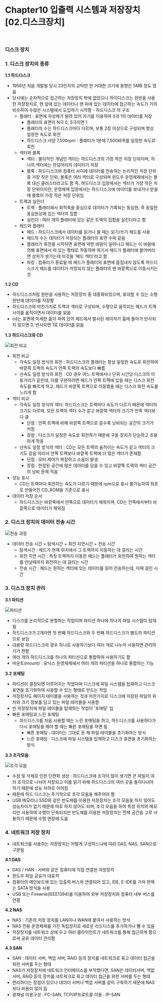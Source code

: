 # Chapter10 입출력 시스템과 저장장치 [02.디스크장치] 

<br>

### 디스크 장치 

<h3>1.  디스크 장치의 종류 </h3>
   <b>1.1 하드디스크</b>
   
   - 1956년 처음 개발될 당시 23인치의 교탁만 한 거대한 크기에 용향은 5MB 정도 였음
   - 당시에는 순차적으로 접근하는 저장장치 밖에 없었으나 하이디스크는 원반을 사용한 저장장치로, 맨 앞에 있는 데이터나 맨 뒤에 있는 데이터에 접근하는 속도가 거의 비슷하여 수많은 시스템에서 도입하기 시작함
    - 하드디스크 의 구조
      - 플래터 : 표면에 자성체가 발려 있어 자기를 이용하여 0과 1의 데이터를 저장 
         - 플래터의 표면이 N극 0, S극이면 1
         - 플래터의 수는 하드디스크마다 다르며, 보통 2장 이상으로 구성되며 항상 일정한 속도로 회전
         - 하드디스크 사양 7,500rpm : 플래터가 1분에 7,500바퀴를 일정한 속도로 회전
      - 섹터와 블록 
         - 섹터 : 물리적인 개념인 섹터는 하드디스크의 가장 작은 저장 단위이며, 하나의 섹터에는 한덩어리의 데이터가 저장
         - 블록 : 하드디스크와 컴퓨터 사이에 데이터를 전송하는 논리적인 저장 단위 중 가장 작은 단위, 블록은 여러 섹터로 구성되며 윈도우 운영체제에서는 블록 대신 클러스터라고도 함
   즉, 하드디스크 입장에서는 섹터가 가장 작은 저장 단위이지만, 운영체제 입장에서는 하드디스크에 데이터를 보내거나 받을 때 블록이 가장 작은 저장 단위임 
      - 트랙과 실린더
         - 트랙 : 플래터에서 회적축을 중심으로 데이터가 기록되는 동심원, 즉 동일한 동심원상에 있는 섹터의 집합
         - 실린더 : 여러 개의 플래터에 있는 같은 트랙의 집합을 실린더라고 함
      - 헤드와 플래터
         - 헤드 : 하드디스크에서 데이터를 읽거나 쓸 때는 읽기/쓰기 헤드를 사용
         - 헤드의 수는 데이터가 저장되는 플래터의 표면 수와 같음
         - 플래터가 회전을 시작하면 표면에 약한 바람이 일어나고 헤드는 이 바람에 의해 표면에서 떠 있는 형태로 작동하며 여기서 헤드가 플래터에 붙어버리면 상처가 생기는데 이것을 '배드 섹터'라고 함 
         - 파킹 : 컴퓨터가 종료될 때 헤드가 플래터의 표면에 흠집내지 않도록 하드디스크가 헤드를 데이터가 저장되지 않는 플래터의 맨 바깥쪽으로 이동시키는 것  

   <b>1.2 CD</b>

   - 하드디스크처럼 원반을 사용하는 저장장치 중 대중화되었으며, 휴대할 수 있는 소형 원반에 데이터를 저장함 
   - 하드디스크와 마찬가지로 트랙과 섹터로 구성되며, 수평으로 움직이는 헤드가 트랙 사이를 움직이면서 데이터를 읽음
   - cd는 표면에 미세한 홈이 파여 있어 헤드에서 발사된 레이저가 홈에 들어가 반사되지 않으면 0, 반사되면 1로 데이터를 읽음

   <b>1.3 하드디스크와 CD</b> 

   ![회전 비교](https://user-images.githubusercontent.com/93310395/196614099-d2aff43e-1a8c-4384-b046-145012c2c41b.png)

   - 회전 비교
      - 각속도 일정 방식의 회전 : 하드디스크의 플래터는 항상 일정한 속도로 회전하여 바깥쪽 트랙의 속도가 안쪽 트랙의 속도보다 빠름
      - 선속도 일정 방식의 회전 : CD 경우 어느 트랙에서나 단위 시간당 디스크의 이동거리가 같은데, 이를 구현하려면 헤드가 안쪽 트랙에 있을 때는 디스크 회전 속도를 빠르게 하고, 헤드가 바깥쪽 트랙으로 이동했을 때는 디스크 회전 속도를 느리게 함
   - 섹터 비교
      - 각속도 일정 방식의 섹터: 하드디스크는 트랙마다 속도가 다르기 때문에 섹터의 크기도 다르며, 모든 트랙의 섹터 수가 같고 바깥쪽 섹터의 크기가 안족 섹터보다 큼 
         - 단점 : 안쪽 트랙에 비해 바깥쪽 트랙으로 갈수록 낭비되는 공간의 크기가 커짐
         - 장점 : 디스크가 일정한 속도로 회전하기 때문에 구동 장치가 단순하고 조용하게 작동
      - 선속도 일정 방식의 섹터 : CD는 모든 트랙의 움직이는 속도가 같고 섹터의  크기도 같음 따라서 안쪽 트랙보다 바깥쪽 트랙에 더 많은 섹터가 존재함 
         - 단점 : 모터 제어가 복잡하고 소음이 발생    
         - 장점 : 한정된 공간에 많은 데이터를 담을 수 있고 바깥쪽 트랙의 섹터 공간의 낭비 문제 적음  
   - 성능 표시 
      - CD는 트랙마다 회전하는 속도가 다르기 때문에 rpm으로 표시 불가능하여 최초로 만들어진 CD_ROM을 기준으로 표시 
   - 데이터 저장 순서
      - 하드디스크는 바깥쪽에서 안쪽으로 데이터가 채워지며, CD는 안쪽에서부터 바깥쪽으로 데이터가 채워짐

<h3>2.  디스크 장치의 데이터 전송 시간 </h3>        

   ![전송 과정](https://user-images.githubusercontent.com/93310395/196614109-b2789a1a-4c0a-4ede-ac9f-3812aea3bae8.JPG)

   - 데이터 전송 시간 = 탐색시간 + 회전 지연시간 + 전송 시간
      - 탐색시간 : 헤드가 현재 위치에서 그 트랙까지 이동하는 데 걸리는 시간
      - 회전 지연 시간 : 특정 트랙까지 이동한 헤드는 플래터가 회전하여 원하는 섹터를 만날때까지 회전하는 데 걸리는 시간
      - 전송 시간 : 헤드는 원하는 섹터에 있는 데이터를 읽어 전송하는데, 이때 걸린 시간

<h3>3.  디스크 장치 관리 </h3>   
    <b>3.1 파티션</b> 

   ![파티션](https://user-images.githubusercontent.com/93310395/196614112-66fd3bc4-9eb2-454d-8274-f560971744be.JPG)
         
   - 디스크를 논리적으로 분할하는 작업이며 파티션 하나에 하나의 파일 시스템이 탑재됨 
   - 하드디스크가 2개라면 첫 번째 하드디스크와 두 번째 하드디스크가 별도의 파티션으로 보임
   - 대용량 하드디스크의 경우 하나로 사용하기보다 여러 개로 나누어 사용하면 관리하기가 편함
   - 여러 개의 하드디스크를 하나의 파티션으로 통합하여 사용하기도 함
   - 마운트(mount) : 유닉스 운영체제에서 여러 개의 파티션을 하나로 통합하는 기능

   <b>3.2 포메팅</b> 
   
   - 파티션이 결정되면 이루어지는 작업이며 디스크에 파일 시스템을 탑재하고 디스크 표면을 초기화하여 사용할 수 있는 형태로 만드는 작업
   - 저장장치도 페이지 테이블을 사용하는 것과 마찬가지로 디스크에 저장된 파일의 위치와 크기 정보를 담고 있는 파일 테이블을 사용함 
   - 빈 저장장치에 파일 테이블을 탑재하는 작업이 '포매팅' 임 
   - 빠른 포매팅과 느린 포매팅
      - 하드디스크를 처음 사용할 때는 느린 포매팅을 하고, 하드디스크를 사용하다가 다시 포매팅을 해야 할 때는 빠른 포매팅을 하면 됨
         - 빠른 포매팅 : 데이터는 그대로 둔 채 파일 테이블을 초기화하는 방식
         - 느린 포매팅 : 디스크에 파일 시스템을 탑재하고 디스크 표면을 초기화하는 방식


   <b>3.3 조각모음</b> 

   ![조각 모음](https://user-images.githubusercontent.com/93310395/196614114-373a5d2a-9ee0-424d-8c33-4497bc505c9a.JPG)

   - 수정 및 삭제로 인한 단편화 생성 : 하드디스크에 조각이 많이 생기면 큰 파일이 여러 조각으로 나뉘어 저장되고 이를 읽기 위해 하드디스크의 여러 곳을 돌아다녀야 하기 때문에 성능 저하로 이어짐 
   - 때문에 하드 디스크는 주기적으로 조각 모음을 해주어야 함
   - USB 메모리나 SSD와 같은 반도체를 이용한 저장장치는 조각 모음을 하지 않아도 성능차이가 없기 때문에 따로 하지 않아도 되며,  조각 모음을 하여 특정 위치의 메모리만 사용하여 수명이 단축되지만 반도체를 이용한 저장장치는 전체 공간을 고루 사용하기 때문에 수명 연장에 도움

<h3>4.  네트워크 저장 장치 </h3>        

   - 네트워크를 사용하는 저장장치는 어떻게 구성하느냐에 따라 DAS, NAS, SAN으로 구분됨

  <b>4.1 DAS</b>
   - DAS / HAN : 서버와 같은 컴퓨터에 직접 연결된 저장장치
   - 윈도우 파일 공유가 대표적 
   - 컴퓨터의 메인보드에 있는 입출력 버스와 연결되어 있고, IDE, E-IDE를 거쳐 현재는 SATA 방식을 사용
   - USB 또는 Firewrie(IEEE1394)를 이용하여 외부 저장장치와 컴퓨터 내부 버스를 연결

   <b>4.2 NAS</b>
   - NAS : 기존의 저장 장치를 LAN이나 WAN에 붙여서 사용하는 방식
   - NAS 전용 운영체제를 가진 독립장치로 새로운 라드디스를 추가하거나 뺄 수 있음
   - 저장장치를 네트워크 상에 두고 여러 클라이언트가 네트워크를 통해 접근하게 함으로써 공유 데이터 관리함 

   <b>4.3 SAN</b>

   - SAN : 데이터 서버, 백업 서버, RAID 등의 장치를 네트워크로 묶고 데이터 접근을 위한 서버를 두는 형태
   - NAS가 저장장치에 네트워크 인터페이스를 부작했다면, SAN은 데이터서버, 백없 서버, RAID 등의 장치를 네트워크로 묶고 데이터 접근을 위한 서버를 두는 형태
   - 편리하다는 장점이 있으나 데이터 서버나 백업 서버를 같이 구축하기 때문에 NAS보다 비용이 많이 듬
   - 광채널 이용구성 : FC-SAN, TCP/IP프로트콜 이용 : IP-SAN
